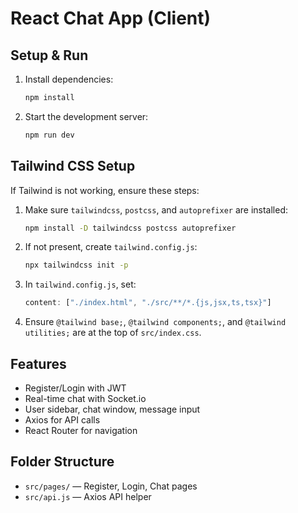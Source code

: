 # React Chat App (Client)

## Setup & Run

1. Install dependencies:
   ```bash
   npm install
   ```
2. Start the development server:
   ```bash
   npm run dev
   ```

## Tailwind CSS Setup
If Tailwind is not working, ensure these steps:
1. Make sure `tailwindcss`, `postcss`, and `autoprefixer` are installed:
   ```bash
   npm install -D tailwindcss postcss autoprefixer
   ```
2. If not present, create `tailwind.config.js`:
   ```bash
   npx tailwindcss init -p
   ```
3. In `tailwind.config.js`, set:
   ```js
   content: ["./index.html", "./src/**/*.{js,jsx,ts,tsx}"]
   ```
4. Ensure `@tailwind base;`, `@tailwind components;`, and `@tailwind utilities;` are at the top of `src/index.css`.

## Features
- Register/Login with JWT
- Real-time chat with Socket.io
- User sidebar, chat window, message input
- Axios for API calls
- React Router for navigation

## Folder Structure
- `src/pages/` — Register, Login, Chat pages
- `src/api.js` — Axios API helper
